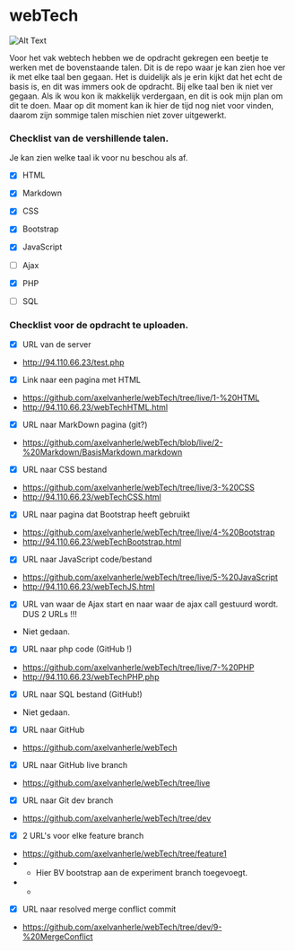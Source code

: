 # webTech

![Alt Text](https://media.giphy.com/media/aNqEFrYVnsS52/giphy.gif)

Voor het vak webtech hebben we de opdracht gekregen een beetje te werken met de bovenstaande talen. Dit is de repo waar je kan zien hoe ver ik met elke taal ben gegaan. Het is duidelijk als je erin kijkt dat het echt de basis is, en dit was immers ook de opdracht.
Bij elke taal ben ik niet ver gegaan. Als ik wou kon ik makkelijk verdergaan, en dit is ook mijn plan om dit te doen. Maar op dit moment kan ik hier de tijd nog niet voor vinden, daarom zijn sommige talen mischien niet zover uitgewerkt.

### Checklist van de vershillende talen.
Je kan zien welke taal ik voor nu beschou als af.

- [X] HTML
- [X] Markdown
- [X] CSS
- [X] Bootstrap
- [X] JavaScript
- [ ] Ajax  
- [X] PHP
- [ ] SQL


### Checklist voor de opdracht te uploaden.
- [X] URL van de server
- http://94.110.66.23/test.php
- [X] Link naar een pagina met HTML
- https://github.com/axelvanherle/webTech/tree/live/1-%20HTML
- http://94.110.66.23/webTechHTML.html
- [X] URL naar MarkDown pagina (git?)
- https://github.com/axelvanherle/webTech/blob/live/2-%20Markdown/BasisMarkdown.markdown
- [X] URL naar CSS bestand
- https://github.com/axelvanherle/webTech/tree/live/3-%20CSS
- http://94.110.66.23/webTechCSS.html
- [X] URL naar pagina dat Bootstrap heeft gebruikt
- https://github.com/axelvanherle/webTech/tree/live/4-%20Bootstrap
- http://94.110.66.23/webTechBootstrap.html
- [X] URL naar JavaScript code/bestand
- https://github.com/axelvanherle/webTech/tree/live/5-%20JavaScript
- http://94.110.66.23/webTechJS.html
- [X] URL van waar de Ajax start en naar waar de ajax call gestuurd wordt. DUS 2 URLs !!!
- Niet gedaan.
- [X] URL naar php code (GitHub !)
- https://github.com/axelvanherle/webTech/tree/live/7-%20PHP
- http://94.110.66.23/webTechPHP.php
- [X] URL naar SQL bestand (GitHub!)
- Niet gedaan.
- [X] URL naar GitHub
- https://github.com/axelvanherle/webTech
- [X] URL naar GitHub live branch
- https://github.com/axelvanherle/webTech/tree/live
- [X] URL naar Git dev branch
- https://github.com/axelvanherle/webTech/tree/dev
- [X] 2 URL's voor elke feature branch
- https://github.com/axelvanherle/webTech/tree/feature1
- - Hier BV bootstrap aan de experiment branch toegevoegt.
- - 
- [X] URL naar resolved merge conflict commit
- https://github.com/axelvanherle/webTech/tree/dev/9-%20MergeConflict


